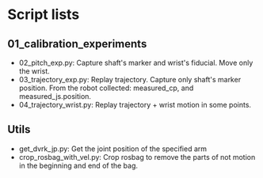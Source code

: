 # Script lists


## 01_calibration_experiments

* 02_pitch_exp.py: Capture shaft's marker and wrist's fiducial. Move only the wrist. 
* 03_trajectory_exp.py: Replay trajectory. Capture only shaft's marker position. From the robot collected: measured_cp,  and measured_js.position.
* 04_trajectory_wrist.py: Replay trajectory + wrist motion in some points. 

## Utils

* get_dvrk_jp.py: Get the joint position of the specified arm
* crop_rosbag_with_vel.py: Crop rosbag to remove the parts of not motion in the beginning and end of the bag.